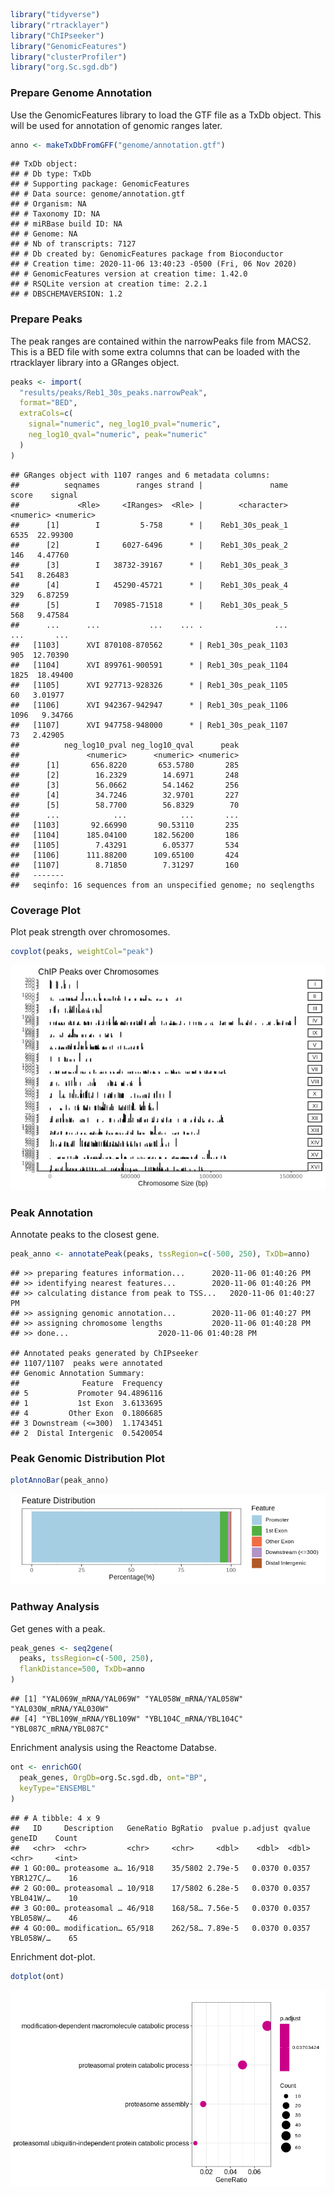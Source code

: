 ``` r
library("tidyverse")
library("rtracklayer")
library("ChIPseeker")
library("GenomicFeatures")
library("clusterProfiler")
library("org.Sc.sgd.db")
```

### Prepare Genome Annotation

Use the GenomicFeatures library to load the GTF file as a TxDb object.
This will be used for annotation of genomic ranges later.

``` r
anno <- makeTxDbFromGFF("genome/annotation.gtf")
```

    ## TxDb object:
    ## # Db type: TxDb
    ## # Supporting package: GenomicFeatures
    ## # Data source: genome/annotation.gtf
    ## # Organism: NA
    ## # Taxonomy ID: NA
    ## # miRBase build ID: NA
    ## # Genome: NA
    ## # Nb of transcripts: 7127
    ## # Db created by: GenomicFeatures package from Bioconductor
    ## # Creation time: 2020-11-06 13:40:23 -0500 (Fri, 06 Nov 2020)
    ## # GenomicFeatures version at creation time: 1.42.0
    ## # RSQLite version at creation time: 2.2.1
    ## # DBSCHEMAVERSION: 1.2

### Prepare Peaks

The peak ranges are contained within the narrowPeaks file from MACS2.
This is a BED file with some extra columns that can be loaded with the
rtracklayer library into a GRanges object.

``` r
peaks <- import(
  "results/peaks/Reb1_30s_peaks.narrowPeak",
  format="BED",
  extraCols=c(
    signal="numeric", neg_log10_pval="numeric",
    neg_log10_qval="numeric", peak="numeric"
  )
)
```

    ## GRanges object with 1107 ranges and 6 metadata columns:
    ##          seqnames        ranges strand |               name     score    signal
    ##             <Rle>     <IRanges>  <Rle> |        <character> <numeric> <numeric>
    ##      [1]        I         5-758      * |    Reb1_30s_peak_1      6535  22.99300
    ##      [2]        I     6027-6496      * |    Reb1_30s_peak_2       146   4.47760
    ##      [3]        I   38732-39167      * |    Reb1_30s_peak_3       541   8.26483
    ##      [4]        I   45290-45721      * |    Reb1_30s_peak_4       329   6.87259
    ##      [5]        I   70985-71518      * |    Reb1_30s_peak_5       568   9.47584
    ##      ...      ...           ...    ... .                ...       ...       ...
    ##   [1103]      XVI 870108-870562      * | Reb1_30s_peak_1103       905  12.70390
    ##   [1104]      XVI 899761-900591      * | Reb1_30s_peak_1104      1825  18.49400
    ##   [1105]      XVI 927713-928326      * | Reb1_30s_peak_1105        60   3.01977
    ##   [1106]      XVI 942367-942947      * | Reb1_30s_peak_1106      1096   9.34766
    ##   [1107]      XVI 947758-948000      * | Reb1_30s_peak_1107        73   2.42905
    ##          neg_log10_pval neg_log10_qval      peak
    ##               <numeric>      <numeric> <numeric>
    ##      [1]       656.8220       653.5780       285
    ##      [2]        16.2329        14.6971       248
    ##      [3]        56.0662        54.1462       256
    ##      [4]        34.7246        32.9701       227
    ##      [5]        58.7700        56.8329        70
    ##      ...            ...            ...       ...
    ##   [1103]       92.66990       90.53110       235
    ##   [1104]      185.04100      182.56200       186
    ##   [1105]        7.43291        6.05377       534
    ##   [1106]      111.88200      109.65100       424
    ##   [1107]        8.71850        7.31297       160
    ##   -------
    ##   seqinfo: 16 sequences from an unspecified genome; no seqlengths

### Coverage Plot

Plot peak strength over chromosomes.

``` r
covplot(peaks, weightCol="peak")
```

![](chipseq_files/figure-gfm/unnamed-chunk-6-1.png)<!-- -->

### Peak Annotation

Annotate peaks to the closest gene.

``` r
peak_anno <- annotatePeak(peaks, tssRegion=c(-500, 250), TxDb=anno)
```

    ## >> preparing features information...      2020-11-06 01:40:26 PM 
    ## >> identifying nearest features...        2020-11-06 01:40:26 PM 
    ## >> calculating distance from peak to TSS...   2020-11-06 01:40:27 PM 
    ## >> assigning genomic annotation...        2020-11-06 01:40:27 PM 
    ## >> assigning chromosome lengths           2020-11-06 01:40:28 PM 
    ## >> done...                    2020-11-06 01:40:28 PM

    ## Annotated peaks generated by ChIPseeker
    ## 1107/1107  peaks were annotated
    ## Genomic Annotation Summary:
    ##              Feature  Frequency
    ## 5           Promoter 94.4896116
    ## 1           1st Exon  3.6133695
    ## 4         Other Exon  0.1806685
    ## 3 Downstream (<=300)  1.1743451
    ## 2  Distal Intergenic  0.5420054

### Peak Genomic Distribution Plot

``` r
plotAnnoBar(peak_anno)
```

![](chipseq_files/figure-gfm/unnamed-chunk-9-1.png)<!-- -->

### Pathway Analysis

Get genes with a peak.

``` r
peak_genes <- seq2gene(
  peaks, tssRegion=c(-500, 250),
  flankDistance=500, TxDb=anno
)
```

    ## [1] "YAL069W_mRNA/YAL069W" "YAL058W_mRNA/YAL058W" "YAL030W_mRNA/YAL030W"
    ## [4] "YBL109W_mRNA/YBL109W" "YBL104C_mRNA/YBL104C" "YBL087C_mRNA/YBL087C"

Enrichment analysis using the Reactome Databse.

``` r
ont <- enrichGO(
  peak_genes, OrgDb=org.Sc.sgd.db, ont="BP",
  keyType="ENSEMBL"
)
```

    ## # A tibble: 4 x 9
    ##   ID     Description   GeneRatio BgRatio  pvalue p.adjust qvalue geneID    Count
    ##   <chr>  <chr>         <chr>     <chr>     <dbl>    <dbl>  <dbl> <chr>     <int>
    ## 1 GO:00… proteasome a… 16/918    35/5802 2.79e-5   0.0370 0.0357 YBR127C/…    16
    ## 2 GO:00… proteasomal … 10/918    17/5802 6.28e-5   0.0370 0.0357 YBL041W/…    10
    ## 3 GO:00… proteasomal … 46/918    168/58… 7.56e-5   0.0370 0.0357 YBL058W/…    46
    ## 4 GO:00… modification… 65/918    262/58… 7.89e-5   0.0370 0.0357 YBL058W/…    65

Enrichment dot-plot.

``` r
dotplot(ont)
```

![](chipseq_files/figure-gfm/unnamed-chunk-14-1.png)<!-- -->
